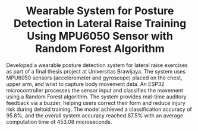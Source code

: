 <div align="center">
  
# Wearable System for Posture Detection in Lateral Raise Training Using MPU6050 Sensor with Random Forest Algorithm

</div>

Developed a wearable posture detection system for lateral raise exercises as part of a final thesis project at Universitas Brawijaya. The system uses MPU6050 sensors (accelerometer and gyroscope) placed on the chest, upper arm, and wrist to capture body movement data. An ESP32 microcontroller processes the sensor input and classifies the movement using a Random Forest algorithm. The system provides real-time auditory feedback via a buzzer, helping users correct their form and reduce injury risk during deltoid training. The model achieved a classification accuracy of 95.8%, and the overall system accuracy reached 87.5% with an average computation time of 453.08 microseconds.
